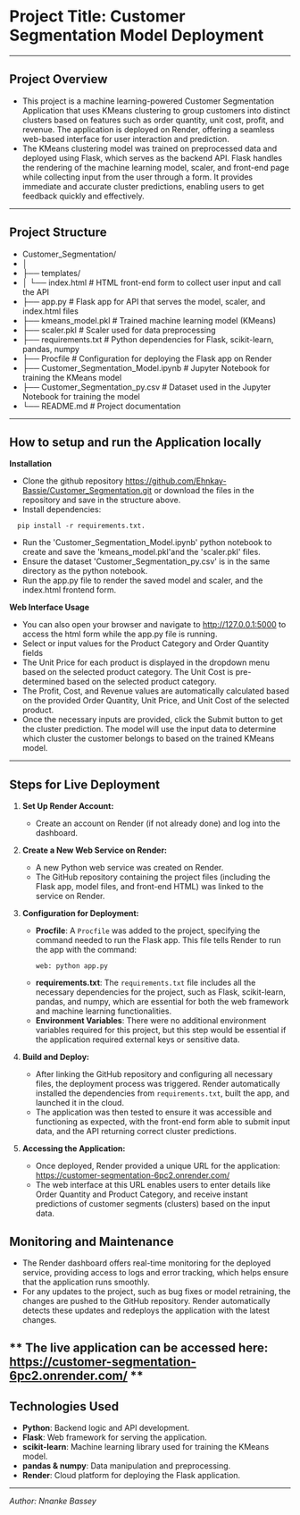 # Project Title: Customer Segmentation Model Deployment
------------------------------------------

## Project Overview

- This project is a machine learning-powered Customer Segmentation Application that uses KMeans clustering to group customers into distinct clusters based on features such as order quantity, unit cost, profit, and revenue. The application is deployed on Render, offering a seamless web-based interface for user interaction and prediction.
- The KMeans clustering model was trained on preprocessed data and deployed using Flask, which serves as the backend API. Flask handles the rendering of the machine learning model, scaler, and front-end page while collecting input from the user through a form. It provides immediate and accurate cluster predictions, enabling users to get feedback quickly and effectively.
---------------------------------------------------

## Project Structure

- Customer_Segmentation/
- │
- ├── templates/
- │   └── index.html               # HTML front-end form to collect user input and call the API
- ├── app.py                       # Flask app for API that serves the model, scaler, and index.html files
- ├── kmeans_model.pkl             # Trained machine learning model (KMeans)
- ├── scaler.pkl                   # Scaler used for data preprocessing
- ├── requirements.txt             # Python dependencies for Flask, scikit-learn, pandas, numpy
- ├── Procfile                     # Configuration for deploying the Flask app on Render
- ├── Customer_Segmentation_Model.ipynb  # Jupyter Notebook for training the KMeans model
- ├── Customer_Segmentation_py.csv # Dataset used in the Jupyter Notebook for training the model
- └── README.md                    # Project documentation
-------------------------------------

## How to setup and run the Application locally

**Installation**
- Clone the github repository https://github.com/Ehnkay-Bassie/Customer_Segmentation.git or download the files in the repository and save in the structure above.
- Install dependencies:
```
  pip install -r requirements.txt.
```
- Run the 'Customer_Segmentation_Model.ipynb' python notebook to create and save the 'kmeans_model.pkl'and the 'scaler.pkl' files.
- Ensure the dataset 'Customer_Segmentation_py.csv' is in the same directory as the python notebook.
- Run the app.py file to render the saved model and scaler, and the index.html frontend form.

**Web Interface Usage**
- You can also open your browser and navigate to http://127.0.0.1:5000 to access the html form while the app.py file is running.
- Select or input values for the Product Category and Order Quantity fields
- The Unit Price for each product is displayed in the dropdown menu based on the selected product category. The Unit Cost is pre-determined based on the selected product category.
- The Profit, Cost, and Revenue values are automatically calculated based on the provided Order Quantity, Unit Price, and Unit Cost of the selected product.
- Once the necessary inputs are provided, click the Submit button to get the cluster prediction. The model will use the input data to determine which cluster the customer belongs to based on the trained KMeans model.
------------------------------  

## Steps for Live Deployment

1. **Set Up Render Account:**
   - Create an account on Render (if not already done) and log into the dashboard.

2. **Create a New Web Service on Render:**
   - A new Python web service was created on Render.
   - The GitHub repository containing the project files (including the Flask app, model files, and front-end HTML) was linked to the service on Render.

3. **Configuration for Deployment:**
   - **Procfile**: A `Procfile` was added to the project, specifying the command needed to run the Flask app. This file tells Render to run the app with the command:
     ```
     web: python app.py
     ```
   - **requirements.txt**: The `requirements.txt` file includes all the necessary dependencies for the project, such as Flask, scikit-learn, pandas, and numpy, which are essential for both the web framework and machine learning functionalities.
   - **Environment Variables**: There were no additional environment variables required for this project, but this step would be essential if the application required external keys or sensitive data.

4. **Build and Deploy:**
   - After linking the GitHub repository and configuring all necessary files, the deployment process was triggered. Render automatically installed the dependencies from `requirements.txt`, built the app, and launched it in the cloud.
   - The application was then tested to ensure it was accessible and functioning as expected, with the front-end form able to submit input data, and the API returning correct cluster predictions.

5. **Accessing the Application:**
   - Once deployed, Render provided a unique URL for the application: https://customer-segmentation-6pc2.onrender.com/ 
   - The web interface at this URL enables users to enter details like Order Quantity and Product Category, and receive instant predictions of customer segments (clusters) based on the input data.

## Monitoring and Maintenance

- The Render dashboard offers real-time monitoring for the deployed service, providing access to logs and error tracking, which helps ensure that the application runs smoothly.
- For any updates to the project, such as bug fixes or model retraining, the changes are pushed to the GitHub repository. Render automatically detects these updates and redeploys the application with the latest changes.

** The live application can be accessed here: https://customer-segmentation-6pc2.onrender.com/ **
------------------------------------------------

## Technologies Used

- **Python**: Backend logic and API development.
- **Flask**: Web framework for serving the application.
- **scikit-learn**: Machine learning library used for training the KMeans model.
- **pandas & numpy**: Data manipulation and preprocessing.
- **Render**: Cloud platform for deploying the Flask application.
-------------------------------------------------

*Author: Nnanke Bassey*
